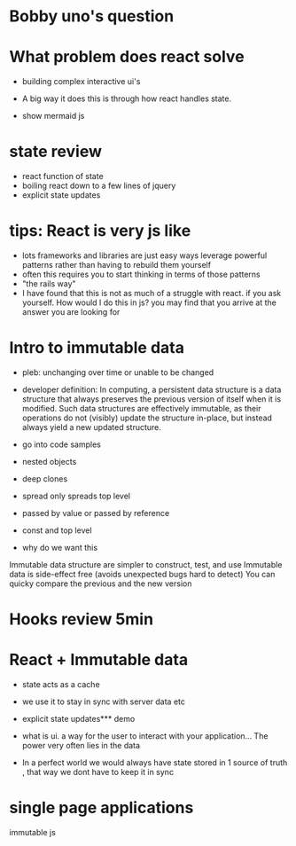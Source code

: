 # Bobby uno's question

# What problem does react solve

- building complex interactive ui's
- A big way it does this is through how react handles state.

- show mermaid js 

# state review
- react function of state 
- boiling react down to a few lines of jquery
- explicit state updates

# tips: React is very js like
- lots frameworks and libraries are just easy ways leverage powerful patterns rather than having to rebuild them yourself
- often this requires you to start thinking in terms of those patterns
- "the rails way"
- I have found that this is not as much of a struggle with react. if you ask yourself. How would I do this in js? you may find that you arrive at the answer you are looking for

# Intro to immutable data 

- pleb: unchanging over time or unable to be changed
- developer definition: In computing, a persistent data structure is a data structure that always preserves the previous version of itself when it is modified. Such data structures are effectively immutable, as their operations do not (visibly) update the structure in-place, but instead always yield a new updated structure.

- go into code samples


- nested objects
- deep clones
- spread only spreads top level 
- passed by value or passed by reference 
- const and top level 

- why do we want this 

Immutable data structure are simpler to construct, test, and use
Immutable data is side-effect free (avoids unexpected bugs hard to detect)
You can quicky compare the previous and the new version

# Hooks review 5min

# React + Immutable data

- state acts as a cache 
- we use it to stay in sync with server data etc
- explicit state updates*** demo

- what is ui. a way for the user to interact with your application... The power very often lies in the data
- In a perfect world we would always have state stored in 1 source of truth , that way we dont have to keep it in sync 


# single page applications 

immutable js